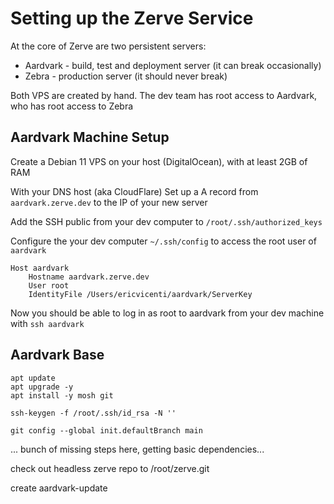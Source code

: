 # Setting up the Zerve Service

At the core of Zerve are two persistent servers:

- Aardvark - build, test and deployment server (it can break occasionally)
- Zebra - production server (it should never break)

Both VPS are created by hand. The dev team has root access to Aardvark, who has root access to Zebra

## Aardvark Machine Setup

Create a Debian 11 VPS on your host (DigitalOcean), with at least 2GB of RAM

With your DNS host (aka CloudFlare) Set up a A record from `aardvark.zerve.dev` to the IP of your new server

Add the SSH public from your dev computer to `/root/.ssh/authorized_keys`

Configure the your dev computer `~/.ssh/config` to access the root user of `aardvark`

```
Host aardvark
    Hostname aardvark.zerve.dev
    User root
    IdentityFile /Users/ericvicenti/aardvark/ServerKey
```

Now you should be able to log in as root to aardvark from your dev machine with `ssh aardvark`

## Aardvark Base

```
apt update
apt upgrade -y
apt install -y mosh git

ssh-keygen -f /root/.ssh/id_rsa -N ''

git config --global init.defaultBranch main
```

... bunch of missing steps here, getting basic dependencies...

check out headless zerve repo to /root/zerve.git

create aardvark-update
